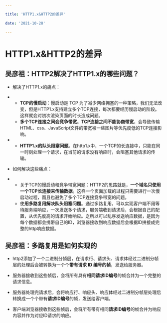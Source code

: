 ```yaml
---

title: 'HTTP1.x&HTTP2的差异'

date: '2021-10-28'

---
```


# HTTP1.x&HTTP2的差异

## 吴彦祖：HTTP2解决了HTTP1.x的哪些问题？

- 解决了HTTP1.x的痛点：

- - **TCP的慢启动**：慢启动是 TCP 为了减少网络拥塞的一种策略，我们无法改变，但是HTTP1.x支持建立多个TCP连接，每次都要经历慢启动的阶段。这样就会对初次渲染页面的时长造成问题。
  - **多个TCP连接之间会竞争带宽**。**TCP连接之间不能协商带宽**，会导致传输HTML、css、JavaScript文件的带宽被一些图片等优先度低的TCP连接影响。

- - **HTTP1.x的队头阻塞问题**。在http1.x中，一个TCP的长连接中，只能在同一时刻处理一个请求，在当前的请求没有响应时，会阻塞其他请求的传输。

- 如何解决这些痛点：

- - 关于TCP的慢启动和竞争带宽问题：HTTP2的思路就是，**一个域名只使用一个TCP长连接来传输数据**。这样一个页面加载的过程只需要进行一次慢启动过程，而且也避免了多个TCP连接竞争带宽的问题。
  - 使**用多路复用解决队头阻塞问题**。通过多路复用，可以实现客户端不用等待服务端响应，一次发送多个请求，服务端收到请求后，会根据自己的配置，从优先度高的请求开始响应。之所以可以乱序发送响应数据，是因为每个数据都会携带自己的ID，浏览器接收到响应数据后会根据ID拼接成完整的http响应数据。

## 吴彦祖：多路复用是如何实现的

- http2添加了一个二进制分帧层，在请求行、请求头、请求体经过二进制分帧层的处理后会被转换为一个个**带有请求 ID 编号的帧**，发送给服务器。
- 服务器接收到这些帧后，会将所有具有**相同请求ID编号**的帧合并为一个完整的请求信息。

- 服务器处理完请求后，会将响应行、响应头、响应体经过二进制分帧层处理后转换成一个个带有**请求ID编号**的帧，发送给客户端。
- 客户端浏览器接收到这些帧后，会将所有带有相同**请求ID编号**的帧合并为响应内容并作为对应ID请求的响应。